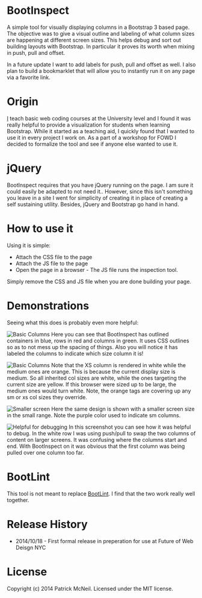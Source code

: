 BootInspect
===========

A simple tool for visually displaying columns in a Bootstrap 3 based page. The objective was to give a visual outline and labeling of what column sizes are happening at different screen sizes. This helps debug and sort out building layouts with Bootstrap. In particular it proves its worth when mixing in push, pull and offset.

In a future update I want to add labels for push, pull and offset as well. I also plan to build a bookmarklet that will allow you to instantly run it on any page via a favorite link.

Origin
==============
[I](http://pmcneil.com) teach basic web coding courses at the University level and I found it was really helpful to provide a visualization for students when learning Bootstrap. While it started as a teaching aid, I quickly found that I wanted to use it in every project I work on. As a part of a workshop for FOWD I decided to formalize the tool and see if anyone else wanted to use it. 

jQuery
===========
BootInspect requires that you have jQuery running on the page. I am sure it could easily be adapted to not need it.. However, since this isn't something you leave in a site I went for simplicity of creating it in place of creating a self sustaining utility.  Besides, jQuery and Bootstrap go hand in hand.

How to use it
===========
Using it is simple:

* Attach the CSS file to the page
* Attach the JS file to the page
* Open the page in a browser - The JS file runs the inspection tool. 

Simply remove the CSS and JS file when you are done building your page.

Demonstrations
==================
Seeing what this does is probably even more helpful:

![Basic Columns](https://cloud.githubusercontent.com/assets/2159602/4690006/c47e89b6-56d6-11e4-8d46-836c49559afc.jpg)
Here you can see that BootInspect has outlined containers in blue, rows in red and columns in green. It uses CSS outlines so as to not mess up the spacing of things. Also you will notice it has labeled the columns to indicate which size column it is!

![Basic Columns](https://cloud.githubusercontent.com/assets/2159602/4690006/c47e89b6-56d6-11e4-8d46-836c49559afc.jpg)
Note that the XS column is rendered in white while the medium ones are orange. This is because the current display size is medium. So all inherited col sizes are white, while the ones targeting the current size are yellow. If this browser were sized up to be large, the medium ones would turn white. Note, the orange tags are covering up any sm or xs col sizes they override.

![Smaller screen](https://cloud.githubusercontent.com/assets/2159602/4690009/c4824f60-56d6-11e4-90cb-5dbe8034d188.jpg)
Here the same design is shown with a smaller screen size in the small range. Note the purple color used to indicate sm columns.

![Helpful for debugging](https://cloud.githubusercontent.com/assets/2159602/4690007/c47fbec6-56d6-11e4-9390-b822b1941c76.jpg)
In this screenshot you can see how it was helpful to debug. In the white row I was using push/pull to swap the two columns of content on larger screens. It was confusing where the columns start and end. With BootInspect on it was obvious that the first column was being pulled over one column too far. 

BootLint
===================
This tool is not meant to replace [BootLint](https://github.com/twbs/bootlint). I find that the two work really well together.

Release History
==============
* 2014/10/18 - First formal release in preperation for use at Future of Web Deisgn NYC

License
==============
Copyright (c) 2014 Patrick McNeil. Licensed under the MIT license.
